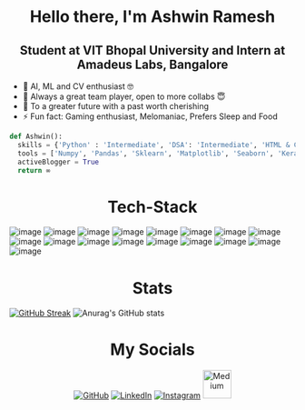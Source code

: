 <h1 align="center"> Hello there, I'm Ashwin Ramesh </h1>
<h2 align="center"> Student at VIT Bhopal University and Intern at Amadeus Labs, Bangalore</h2>

- 🌱 AI, ML and CV enthusiast 🤓
- 👯 Always a great team player, open to more collabs 😇
- 🥅 To a greater future with a past worth cherishing
- ⚡ Fun fact: Gaming enthusiast, Melomaniac, Prefers Sleep and Food

```python
def Ashwin():
  skills = {'Python' : 'Intermediate', 'DSA': 'Intermediate', 'HTML & CSS': 'Beginner', 'Javascript' : 'Beginner'}
  tools = ['Numpy', 'Pandas', 'Sklearn', 'Matplotlib', 'Seaborn', 'Keras', 'Flask', 'OpenCV', 'Tensorflow']
  activeBlogger = True
  return ∞
```

<h1 align="center"> Tech-Stack </h1>

![image](https://img.shields.io/badge/C%2B%2B-00599C?style=for-the-badge&logo=c%2B%2B&logoColor=white)
![image](https://img.shields.io/badge/Java-f89820?style=for-the-badge&logo=java&logoColor=white)
![image](https://img.shields.io/badge/R-1572B6?style=for-the-badge&logo=r&logoColor=white)
![image](https://img.shields.io/badge/HTML5-E34F26?style=for-the-badge&logo=html5&logoColor=white)
![image](https://img.shields.io/badge/CSS3-1572B6?style=for-the-badge&logo=css3&logoColor=white)
![image](https://img.shields.io/badge/JavaScript-323330?style=for-the-badge&logo=javascript&logoColor=F7DF1E)
![image](https://img.shields.io/badge/Python-3776AB?style=for-the-badge&logo=python&logoColor=white)
![image](https://img.shields.io/badge/TensorFlow-FF6F00?style=for-the-badge&logo=TensorFlow&logoColor=white)
![image](https://img.shields.io/badge/Numpy-777BB4?style=for-the-badge&logo=numpy&logoColor=white)
![image](https://img.shields.io/badge/Pandas-2C2D72?style=for-the-badge&logo=pandas&logoColor=white)
![image](https://img.shields.io/badge/OpenCV-27338e?style=for-the-badge&logo=OpenCV&logoColor=white)
![image](https://img.shields.io/badge/Flask-000000?style=for-the-badge&logo=flask&logoColor=white)
![image](https://img.shields.io/badge/Git-F05032?style=for-the-badge&logo=git&logoColor=white)
![image](https://img.shields.io/badge/Docker-00599C?style=for-the-badge&logo=docker&logoColor=white)
![image](https://img.shields.io/badge/Angular-CA4245?style=for-the-badge&logo=angular&logoColor=white)
![image](https://img.shields.io/badge/Tableau-000000?style=for-the-badge&logo=tableau&logoColor=white)
![image](https://img.shields.io/badge/Quarkus-3776AB?style=for-the-badge&logo=quarkus&logoColor=white)

<h1 align="center"> Stats </h1>

[![GitHub Streak](http://github-readme-streak-stats.herokuapp.com?user=ashwinramesh21&theme=dark&background=000000)](https://git.io/streak-stats)
![Anurag's GitHub stats](https://github-readme-stats.vercel.app/api?username=ashwinramesh21&show_icons=true&theme=synthwave)

<h1 align="center"> My Socials </h1>

<p align="center">
	<a href="https://github.com/AshwinRamesh21"><img src="https://img.icons8.com/bubbles/50/000000/github.png" alt="GitHub"/></a>
	<a href="https://www.linkedin.com/in/ashwin-ramesh-/"><img src="https://img.icons8.com/bubbles/50/000000/linkedin.png" alt="LinkedIn"/></a>
	<a href="https://instagram.com/ashwin_ramesh_21?igshid=ZDdkNTZiNTM="><img src="https://img.icons8.com/bubbles/50/000000/instagram.png" alt="Instagram"/></a>
	<a href="https://medium.com/@ashwinramesh2001"><img src="https://user-images.githubusercontent.com/64190677/223194716-3926d137-ec08-40d9-bf5d-02f8a9f65f55.png" width=50 height=50 alt="Medium"/></a>
</p>


